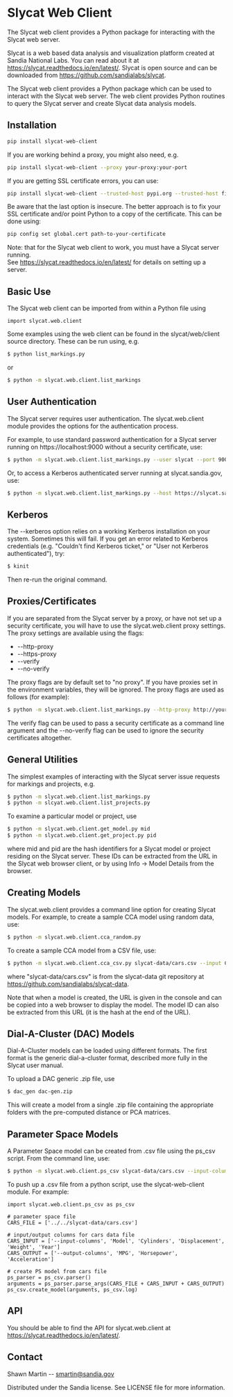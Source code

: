 # Slycat Web Client
The Slycat web client provides a Python package for interacting with the Slycat web server.

Slycat is a web based data analysis and visualization platform created at Sandia
National Labs.  You can read about it at https://slycat.readthedocs.io/en/latest/.
Slycat is open source and can be downloaded from https://github.com/sandialabs/slycat.

The Slycat web client provides a Python package which can be used
to interact with the Slycat web server.  The web client provides Python routines
to query the Slycat server and create Slycat data analysis models.

## Installation

```sh
pip install slycat-web-client
```

If you are working behind a proxy, you might also need, e.g.

```sh
pip install slycat-web-client --proxy your-proxy:your-port
```

If you are getting SSL certificate errors, you can use:

```sh
pip install slycat-web-client --trusted-host pypi.org --trusted-host files.pythonhosted.org
```

Be aware that the last option is insecure.  The better approach is to 
fix your SSL certificate and/or point Python to a copy of the certificate.
This can be done using:

```sh
pip config set global.cert path-to-your-certificate
```

Note: that for the Slycat web client to work, you must have a Slycat server running.  
See https://slycat.readthedocs.io/en/latest/ for details on setting up a server.

## Basic Use

The Slycat web client can be imported from within a Python file using

    import slycat.web.client

Some examples using the web client can be found in the slycat/web/client
source directory.  These can be run using, e.g.

```sh
$ python list_markings.py
```

or

```sh
$ python -m slycat.web.client.list_markings
```

## User Authentication

The Slycat server requires user authentication.  The slycat.web.client
module provides the options for the authentication process.

For example, to use standard password authentication for a Slycat
server running on https://localhost:9000 without a security certificate,
use:

```sh
$ python -m slycat.web.client.list_markings.py --user slycat --port 9000 --no-verify
```

Or, to access a Kerberos authenticated server running at slycat.sandia.gov,
use:

```sh
$ python -m slycat.web.client.list_markings.py --host https://slycat.sandia.gov --kerberos
```

## Kerberos

The --kerberos option relies on a working Kerberos installation on your system.  Sometimes
this will fail.  If you get an error related to Kerberos credentials (e.g. "Couldn't find
Kerberos ticket," or "User not Kerberos authenticated"), try:

```sh
$ kinit
```

Then re-run the original command.

## Proxies/Certificates

If you are separated from the Slycat server by a proxy, or have not set up a security
certificate, you will have to use the slycat.web.client proxy settings.  The proxy
settings are available using the flags:

* --http-proxy
* --https-proxy
* --verify
* --no-verify

The proxy flags are by default set to "no proxy".  If you have proxies set in the
environment variables, they will be ignored.  The proxy flags are used as follows
(for example):

```sh
$ python -m slycat.web.client.list_markings.py --http-proxy http://your.http.proxy --https-proxy https://your.https.proxy
```

The verify flag can be used to pass a security certificate as a command line argument and
the --no-verify flag can be used to ignore the security certificates altogether.
 
## General Utilities

The simplest examples of interacting with the Slycat server issue
requests for markings and projects, e.g.

```sh
$ python -m slycat.web.client.list_markings.py
$ python -m slcyat.web.client.list_projects.py
```

To examine a particular model or project, use

```sh
$ python -m slycat.web.client.get_model.py mid
$ python -m slycat.web.client.get_project.py pid
```

where mid and pid are the hash identifiers for a Slycat model
or project residing on the Slycat server.  These IDs can be extracted
from the URL in the Slycat web browser client, or by using
Info -> Model Details from the browser.

## Creating Models

The slycat.web.client provides a command line option for creating Slycat
models.  For example, to create a sample CCA model using random data, use:

```sh
$ python -m slycat.web.client.cca_random.py
```

To create a sample CCA model from a CSV file, use:

```sh
$ python -m slycat.web.client.cca_csv.py slycat-data/cars.csv --input Cylinders Displacement Weight Year --output MPG Horsepower Acceleration
```

where "slycat-data/cars.csv" is from the slycat-data git repository at
https://github.com/sandialabs/slycat-data.

Note that when a model is created, the URL is given in the console and
can be copied into a web browser to display the model.  The model ID
can also be extracted from this URL (it is the hash at the end of the URL).

## Dial-A-Cluster (DAC) Models

Dial-A-Cluster models can be loaded using different formats.  The first
format is the generic dial-a-cluster format, described more fully in
the Slycat user manual.

To upload a DAC generic .zip file, use

```sh
$ dac_gen dac-gen.zip
```

This will create a model from a single .zip file containing the appropriate
folders with the pre-computed distance or PCA matrices.

## Parameter Space Models

A Parameter Space model can be created from .csv file using the 
ps_csv script.  From the command line, use:

```sh
$ python -m slycat.web.client.ps_csv slycat-data/cars.csv --input-columns Cylinders Displacement Weight Year --output-columns MPG Horsepower Acceleration
```

To push up a .csv file from a python script, use the slycat-web-client
module.  For example:

```{python}
import slycat.web.client.ps_csv as ps_csv

# parameter space file
CARS_FILE = ['../../slycat-data/cars.csv']

# input/output columns for cars data file
CARS_INPUT = ['--input-columns', 'Model', 'Cylinders', 'Displacement', 'Weight', 'Year']
CARS_OUTPUT = ['--output-columns', 'MPG', 'Horsepower', 'Acceleration']

# create PS model from cars file
ps_parser = ps_csv.parser()
arguments = ps_parser.parse_args(CARS_FILE + CARS_INPUT + CARS_OUTPUT)
ps_csv.create_model(arguments, ps_csv.log)     

```

## API

You should be able to find the API for slycat.web.client at 
https://slycat.readthedocs.io/en/latest/.

## Contact

Shawn Martin -- smartin@sandia.gov

Distributed under the Sandia license. See LICENSE file for more information.